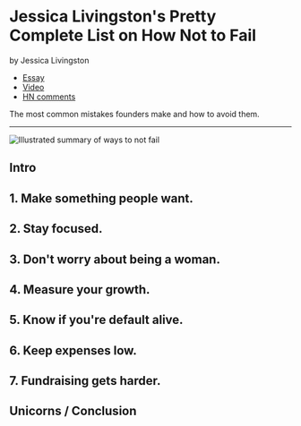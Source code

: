 # Jessica Livingston's Pretty Complete List on How Not to Fail

by Jessica Livingston

- [Essay](http://www.themacro.com/articles/2016/06/how-not-to-fail/)
- [Video](https://www.youtube.com/watch?v=a2B4cVFIVpg)
- [HN comments](https://news.ycombinator.com/item?id=11870062)

The most common mistakes founders make and how to avoid them.

---

![Illustrated summary of ways to not fail](jessica.png)

## Intro

## 1. Make something people want.

## 2. Stay focused.

## 3. Don't worry about being a woman.

## 4. Measure your growth.

## 5. Know if you're default alive.

## 6. Keep expenses low.

## 7. Fundraising gets harder.

## Unicorns / Conclusion
